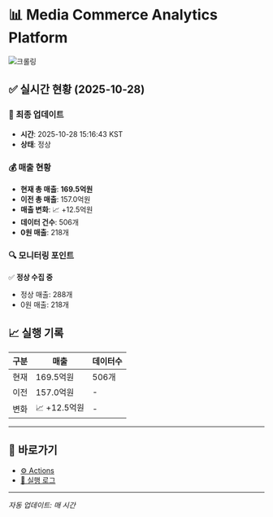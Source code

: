 # 📊 Media Commerce Analytics Platform

![크롤링](https://img.shields.io/badge/크롤링-정상-green)

## ✅ 실시간 현황 (2025-10-28)

### 📍 최종 업데이트
- **시간**: 2025-10-28 15:16:43 KST
- **상태**: 정상

### 💰 매출 현황
- **현재 총 매출**: **169.5억원**
- **이전 총 매출**: 157.0억원
- **매출 변화**: 📈 +12.5억원
- **데이터 건수**: 506개
- **0원 매출**: 218개

### 🔍 모니터링 포인트

✅ **정상 수집 중**
- 정상 매출: 288개
- 0원 매출: 218개


## 📈 실행 기록

| 구분 | 매출 | 데이터수 |
|------|------|----------|
| 현재 | 169.5억원 | 506개 |
| 이전 | 157.0억원 | - |
| 변화 | 📈 +12.5억원 | - |

---

## 🔗 바로가기

- [⚙️ Actions](../../actions)
- [📝 실행 로그](../../actions/workflows/daily_scraping.yml)

---

*자동 업데이트: 매 시간*

